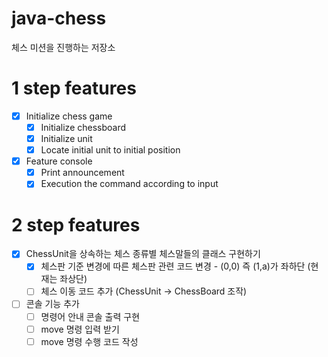 # java-chess
체스 미션을 진행하는 저장소

# 1 step features
* [x] Initialize chess game
  * [x] Initialize chessboard
  * [x] Initialize unit
  * [x] Locate initial unit to initial position
* [x] Feature console
  * [x] Print announcement
  * [x] Execution the command according to input

# 2 step features
* [x] ChessUnit을 상속하는 체스 종류별 체스말들의 클래스 구현하기
  * [x] 체스판 기준 변경에 따른 체스판 관련 코드 변경 - (0,0) 즉 (1,a)가 좌하단 (현재는 좌상단)
  * [ ] 체스 이동 코드 추가 (ChessUnit -> ChessBoard 조작)
* [ ] 콘솔 기능 추가
  * [ ] 명령어 안내 콘솔 출력 구현
  * [ ] move 명령 입력 받기
  * [ ] move 명령 수행 코드 작성